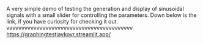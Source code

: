 A very simple demo of testing the generation and display of sinusoidal signals with a small slider for controlling the parameters.
Down below is the link, if you have curiosity for checking it out. 
vvvvvvvvvvvvvvvvvvvvvvvvvvvvvvvvvvvvvvvvvv<br>
https://graphingtestjaykovr.streamlit.app/
